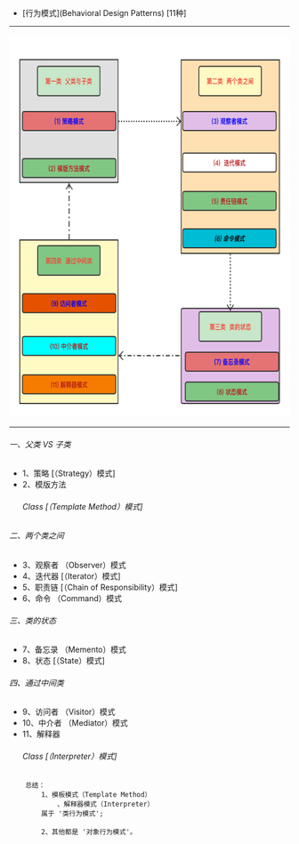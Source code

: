 * [行为模式](Behavioral Design Patterns) [11种]

****

  <img src="设计模式--行为设计模式.png" height="689">

****

###### 一、父类 VS 子类
  * 1、策略     [（Strategy）模式]
  * 2、模版方法
    ###### Class [（Template Method）模式]

###### 二、两个类之间
  * 3、观察者 （Observer）模式
  * 4、迭代器   [（Iterator）模式]
  * 5、职责链   [（Chain of Responsibility）模式]  
  * 6、命令 （Command）模式

###### 三、类的状态
  * 7、备忘录 （Memento）模式
  * 8、状态     [（State）模式]

###### 四、通过中间类
  * 9、访问者 （Visitor）模式 
  * 10、中介者 （Mediator）模式 
  * 11、解释器 
     ###### Class [（Interpreter）模式]

``` hql
    总结：
        1、模板模式（Template Method）
            、解释器模式（Interpreter） 
        属于 '类行为模式';
        
        2、其他都是 '对象行为模式'。
```